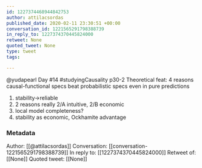 ```yaml
---
id: 1227374468944842753
author: attilacsordas
published_date: 2020-02-11 23:30:51 +00:00
conversation_id: 1221565291798388739
in_reply_to: 1227374370445824000
retweet: None
quoted_tweet: None
type: tweet
tags:

---
```


@yudapearl Day #14 #studyingCausality p30-2 Theoretical feat: 4 reasons causal-functional specs beat probabilistic specs even in pure predictions
1. stability-&gt;reliable
2. 2 reasons really 2/A intuitive, 2/B economic
3. local model completeness?
4. stability as economic, Ockhamite advantage

### Metadata

Author: [[@attilacsordas]]
Conversation: [[conversation-1221565291798388739]]
In reply to: [[1227374370445824000]]
Retweet of: [[None]]
Quoted tweet: [[None]]

